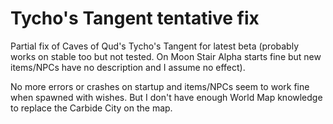 # Tycho's Tangent tentative fix

Partial fix of Caves of Qud's Tycho's Tangent for latest beta (probably works
on stable too but not tested.
On Moon Stair Alpha starts fine but new items/NPCs have no description and I assume no effect).

No more errors or crashes on startup and items/NPCs seem to work fine when
spawned with wishes. But I don't have enough World Map knowledge to replace the
Carbide City on the map.
